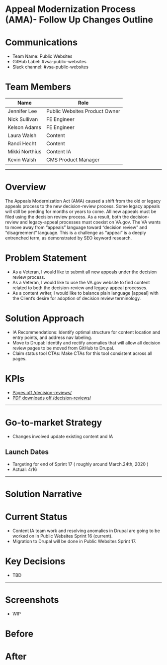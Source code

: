 # Appeal Modernization Process (AMA)- Follow Up Changes Outline

# Communications
 - Team Name: Public Websites
 - GitHub Label: #vsa-public-websites
 - Slack channel: #vsa-public-websites
 

# Team Members
|Name|Role|
|----|----|
|Jennifer Lee	| Public Websites Product Owner|
|Nick Sullivan	|FE Engineer|
|Kelson Adams|	FE Engineer|
|Laura Walsh|	Content|
|Randi Hecht	|Content|
|Mikki Northius	|Content IA|
|Kevin Walsh |	CMS Product Manager|

________________________________________
# Overview
The Appeals Modernization Act (AMA) caused a shift from the old or legacy appeals process to the new decision-review process. Some legacy appeals will still be pending for months or years to come. All new appeals must be filed using the decision review process.  As a result, both the decision-review and legacy-appeal processes must coexist on VA.gov. The VA wants to move away from “appeals” language toward “decision review” and “disagreement” language. This is a challenge as “appeal” is a deeply entrenched term, as demonstrated by SEO keyword research.

# Problem Statement
 - As a Veteran, I would like to submit all new appeals under the decision review process.
 - As a Veteran, I would like to use the VA.gov website to find content related to both the decision-review and legacy-appeal processes.
 - As a content writer, I would like to balance plain language [appeal] with the Client’s desire for adoption of decision review      terminology.

# Solution Approach
- IA Recommendations:  Identify optimal structure for content location and entry points, and address nav labeling.
- Move to Drupal:  Identify and rectify anomalies that will allow all decision review pages to be moved from GitHub to Drupal.
- Claim status tool CTAs: Make CTAs for this tool consistent across all pages.

# KPIs
- [Pages off /decision-reviews/](https://analytics.google.com/analytics/web/?authuser=1#/my-reports/ncUMI3DKQ4WvjHvX80ybvg/a50123418w177519031p184624291/)
- [PDF downloads off /decision-reviews/](https://analytics.google.com/analytics/web/?authuser=1#/report/content-event-pages/a50123418w177519031p184624291/_u.date00=20200101&_u.date01=20200331&explorer-table.plotKeys=%5B%5D&explorer-table.advFilter=%5B%5B0,%22analytics.eventAction%22,%22RE%22,%22%5EPDF%20Downloaded%22,0%5D%5D&_r.drilldown=analytics.pagePath:~2Fdecision-reviews~2Findex.html&explorer-segmentExplorer.segmentId=analytics.eventAction/)
________________________________________

# Go-to-market Strategy

- Changes involved update existing content and IA

## Launch Dates
- Targeting for end of Sprint 17 ( roughly around March.24th, 2020 )
- Actual: 4/16


________________________________________

# Solution Narrative
# Current Status
- Content IA team work and resolving anomalies in Drupal are going to be worked on in Public Websites Sprint 16 (current).
- Migration to Drupal will be done in Public Websites Sprint 17.

# Key Decisions
- TBD
________________________________________
# Screenshots 
 - WIP
# Before
# After

